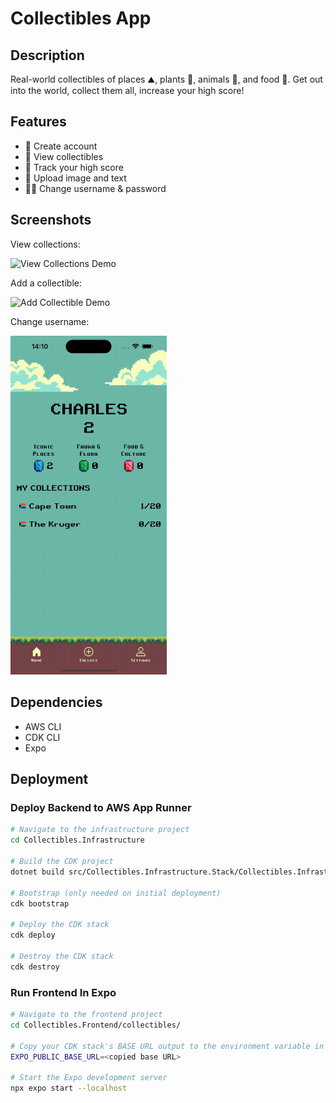 # Collectibles App

## Description

Real-world collectibles of places ⛰️, plants 🌷, animals 🦁, and food 🍷.
Get out into the world, collect them all, increase your high score!

## Features

- 📲 Create account
- 🚠 View collectibles
- 💯 Track your high score 
- 📸 Upload image and text
- 👨‍🔧 Change username & password

## Screenshots

View collections:

<img src="./gifs/viewCollections.gif" alt="View Collections Demo" width="250"/>

Add a collectible:

<img src="./gifs/addCollectible.gif" alt="Add Collectible Demo" width="250"/>


Change username:

<img src="./gifs/changeUsername.gif" alt="Change Username Demo" width="250"/>

## Dependencies

- AWS CLI 
- CDK CLI 
- Expo

## Deployment

### Deploy Backend to AWS App Runner

```bash
# Navigate to the infrastructure project
cd Collectibles.Infrastructure

# Build the CDK project
dotnet build src/Collectibles.Infrastructure.Stack/Collectibles.Infrastructure.Stack.csproj -c Release

# Bootstrap (only needed on initial deployment)
cdk bootstrap

# Deploy the CDK stack
cdk deploy

# Destroy the CDK stack
cdk destroy
```

### Run Frontend In Expo

```bash
# Navigate to the frontend project
cd Collectibles.Frontend/collectibles/

# Copy your CDK stack's BASE URL output to the environment variable in your .env file:
EXPO_PUBLIC_BASE_URL=<copied base URL>

# Start the Expo development server
npx expo start --localhost
```


